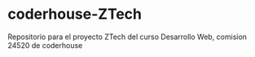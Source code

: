 # coderhouse-ZTech
Repositorio para el proyecto ZTech del curso Desarrollo Web, comision 24520 de coderhouse
